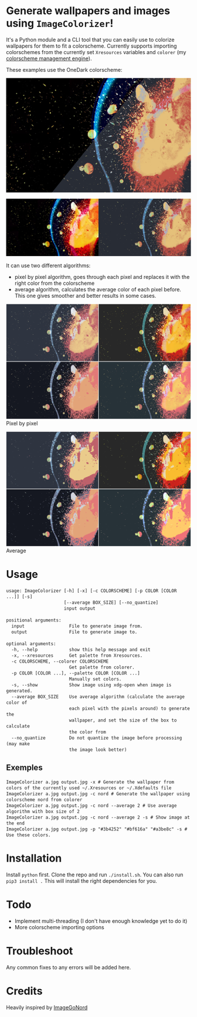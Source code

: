 # Generate wallpapers and images using `ImageColorizer`!

It's a Python module and a CLI tool that you can easily use to colorize wallpapers for them to fit a colorscheme.
Currently supports importing colorschemes from the currently set `Xresources` variables and `colorer` (my [colorscheme management engine](https://github.com/ngynLk/colorer)).

These examples use the OneDark colorscheme:

![Image](Demo/demo1.jpg)

![Image2](Demo/demo2.jpg)

It can use two different algorithms:
+ pixel by pixel algorithm, goes through each pixel and replaces it with the right color from the colorscheme
+ average algorithm, calculates the average color of each pixel before. This one gives smoother and better results in some cases.

![Original](Demo/montage.jpg)
Pixel by pixel

![Average](Demo/montage_avg.jpg)
Average

# Usage

```
usage: ImageColorizer [-h] [-x] [-c COLORSCHEME] [-p COLOR [COLOR ...]] [-s]
                      [--average BOX_SIZE] [--no_quantize]
                      input output

positional arguments:
  input                 File to generate image from.
  output                File to generate image to.

optional arguments:
  -h, --help            show this help message and exit
  -x, --xresources      Get palette from Xresources.
  -c COLORSCHEME, --colorer COLORSCHEME
                        Get palette from colorer.
  -p COLOR [COLOR ...], --palette COLOR [COLOR ...]
                        Manually set colors.
  -s, --show            Show image using xdg-open when image is generated.
  --average BOX_SIZE    Use average algorithm (calculate the average color of
                        each pixel with the pixels around) to generate the
                        wallpaper, and set the size of the box to calculate
                        the color from
  --no_quantize         Do not quantize the image before processing (may make
                        the image look better)

```

## Exemples

```shell
ImageColorizer a.jpg output.jpg -x # Generate the wallpaper from colors of the currently used ~/.Xresources or ~/.Xdefaults file
ImageColorizer a.jpg output.jpg -c nord # Generate the wallpaper using colorscheme nord from colorer
ImageColorizer a.jpg output.jpg -c nord --average 2 # Use average algorithm with box size of 2
ImageColorizer a.jpg output.jpg -c nord --average 2 -s # Show image at the end
ImageColorizer a.jpg output.jpg -p "#3b4252" "#bf616a" "#a3be8c" -s # Use these colors.
```

# Installation

Install `python` first.
Clone the repo and run `./install.sh`. You can also run `pip3 install .` This will install the right dependencies for you.

# Todo

+ Implement multi-threading (I don't have enough knowledge yet to do it)
+ More colorscheme importing options

# Troubleshoot

Any common fixes to any errors will be added here.

# Credits

Heavily inspired by [ImageGoNord](https://github.com/Schrodinger-Hat/ImageGoNord-pip)
